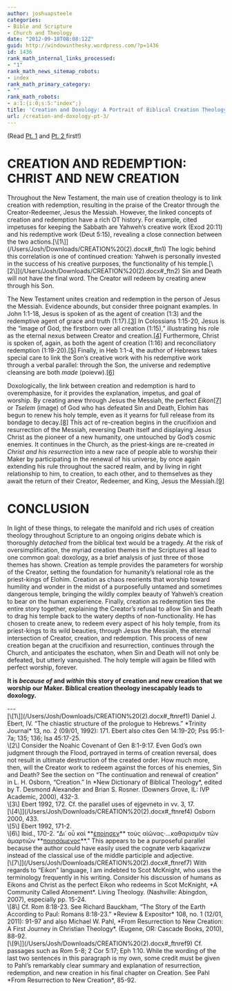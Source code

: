 ```yaml
---
author: joshuapsteele
categories:
- Bible and Scripture
- Church and Theology
date: "2012-09-18T08:08:12Z"
guid: http://windowinthesky.wordpress.com/?p=1436
id: 1436
rank_math_internal_links_processed:
- "1"
rank_math_news_sitemap_robots:
- index
rank_math_primary_category:
- ""
rank_math_robots:
- a:1:{i:0;s:5:"index";}
title: 'Creation and Doxology: A Portrait of Biblical Creation Theology (pt. 3)'
url: /creation-and-doxology-pt-3/
---
```


(Read [Pt. 1](https://joshuapsteele.com/2012/09/17/creation-and-doxology-pt-1/ "Creation and Doxology (pt. 1)") and [Pt. 2 ](https://joshuapsteele.com/2012/09/17/creation-and-doxology-pt-2/ "Creation and Doxology (pt. 2)")first!)

# CREATION AND REDEMPTION: CHRIST AND NEW CREATION

<div>Throughout the New Testament, the main use of creation theology is to link creation with redemption, resulting in the praise of the Creator through the Creator-Redeemer, Jesus the Messiah. However, the linked concepts of creation and redemption have a rich OT history. For example, cited impetuses for keeping the Sabbath are Yahweh’s creative work (Exod 20:11) and his redemptive work (Deut 5:15), revealing a close connection between the two actions.[\[1\]](/Users/Josh/Downloads/CREATION%20(2).docx#_ftn1) The logic behind this correlation is one of continued creation: Yahweh is personally invested in the success of his creative purposes, the functionality of his temple.[\[2\]](/Users/Josh/Downloads/CREATION%20(2).docx#_ftn2) Sin and Death will not have the final word. The Creator will redeem by creating anew through his Son.

The New Testament unites creation and redemption in the person of Jesus the Messiah. Evidence abounds, but consider three poignant examples. In John 1:1-18, Jesus is spoken of as the agent of creation (1:3) and the redemptive agent of grace and truth (1:17).[\[3\]](/Users/Josh/Downloads/CREATION%20(2).docx#_ftn3) In Colossians 1:15-20, Jesus is the “image of God, the firstborn over all creation (1:15),” illustrating his role as the eternal nexus between Creator and creation.[\[4\]](/Users/Josh/Downloads/CREATION%20(2).docx#_ftn4) Furthermore, Christ is spoken of, again, as both the agent of creation (1:16) and reconciliatory redemption (1:19-20).[\[5\]](/Users/Josh/Downloads/CREATION%20(2).docx#_ftn5) Finally, in Heb 1:1-4, the author of Hebrews takes special care to link the Son’s creative work with his redemptive work through a verbal parallel: through the Son, the universe and redemptive cleansing are both *made* (poievw).[\[6\]](/Users/Josh/Downloads/CREATION%20(2).docx#_ftn6)

Doxologically, the link between creation and redemption is hard to overemphasize, for it provides the explanation, impetus, and goal of worship. By creating anew through Jesus the Messiah, the perfect *Eikon*[\[7\]](/Users/Josh/Downloads/CREATION%20(2).docx#_ftn7) or *Tselem* (image) of God who has defeated Sin and Death, Elohim has begun to renew his holy temple, even as it yearns for full release from its bondage to decay.[\[8\]](/Users/Josh/Downloads/CREATION%20(2).docx#_ftn8) This act of re-creation begins in the crucifixion and resurrection of the Messiah, reversing Death itself and displaying Jesus Christ as the pioneer of a new humanity, one untouched by God’s cosmic enemies. It continues in the Church, as the priest-kings are re-created *in Christ* *and his resurrection* into a new race of people able to worship their Maker by participating in the renewal of his universe, by once again extending his rule throughout the sacred realm, and by living in right relationship to him, to creation, to each other, and to themselves as they await the return of their Creator, Redeemer, and King, Jesus the Messiah.[\[9\]](/Users/Josh/Downloads/CREATION%20(2).docx#_ftn9)

# CONCLUSION

In light of these things, to relegate the manifold and rich uses of creation theology throughout Scripture to an ongoing origins debate which is thoroughly *detached* from the biblical text would be a tragedy. At the risk of oversimplification, the myriad creation themes in the Scriptures all lead to one common goal: doxology, as a brief analysis of just three of those themes has shown. Creation as temple provides the parameters for worship of the Creator, setting the foundation for humanity’s relational role as the priest-kings of Elohim. Creation as chaos reorients that worship toward humility and wonder in the midst of a purposefully untamed and sometimes dangerous temple, bringing the wildly complex beauty of Yahweh’s creation to bear on the human experience. Finally, creation as redemption ties the entire story together, explaining the Creator’s refusal to allow Sin and Death to drag his temple back to the watery depths of non-functionality. He has chosen to create anew, to redeem every aspect of his holy temple, from its priest-kings to its wild beauties, through Jesus the Messiah, the eternal intersection of Creator, creation, and redemption. This process of new creation began at the crucifixion and resurrection, continues through the Church, and anticipates the eschaton, when Sin and Death will not only be defeated, but utterly vanquished. The holy temple will again be filled with perfect worship, forever.

**It is *because of* and *within* this story of creation and new creation that we worship our Maker. Biblical creation theology inescapably leads to doxology.**

</div><div>---

<div>[\[1\]](/Users/Josh/Downloads/CREATION%20(2).docx#_ftnref1) Daniel J. Ebert, IV. “The chiastic structure of the prologue to Hebrews.” *Trinity Journal* 13, no. 2 (09/01, 1992): 171. Ebert also cites Gen 14:19-20; Pss 95:1-7a; 135; 136; Isa 45:17-25.

</div><div>\[2\] Consider the Noahic Covenant of Gen 8:1-9:17. Even God’s own judgment through the Flood, portrayed in terms of creation reversal, does not result in ultimate destruction of the created order. How much more, then, will the Creator work to redeem against the forces of his enemies, Sin and Death? See the section on “The continuation and renewal of creation” in L. H. Osborn, “Creation.” In *New Dictionary of Biblical Theology*, edited by T. Desmond Alexander and Brian S. Rosner. (Downers Grove, IL: IVP Academic, 2000), 432-3.

</div><div>\[3\] Ebert 1992, 172. Cf. the parallel uses of ejgevneto in vv. 3, 17.

</div><div>[\[4\]](/Users/Josh/Downloads/CREATION%20(2).docx#_ftnref4) Osborn 2000, 433.

</div><div>\[5\] Ebert 1992, 171-2.

</div><div>\[6\] Ibid., 170-2. “Δι᾿ οὗ καὶ **<span style="text-decoration: underline;">ἐποίησεν</span>** τοὺς αἰῶνας·…καθαρισμὸν τῶν ἁμαρτιῶν **<span style="text-decoration: underline;">ποιησάμενος</span>**.” This appears to be a purposeful parallel because the author could have easily used the cognate verb kaqarivzw instead of the classical use of the middle participle and adjective.

</div><div>[\[7\]](/Users/Josh/Downloads/CREATION%20(2).docx#_ftnref7) With regards to “Eikon” language, I am indebted to Scot McKnight, who uses the terminology frequently in his writing. Consider his discussion of humans as Eikons and Christ as the perfect Eikon who redeems in Scot McKnight, *A Community Called Atonement*. Living Theology. (Nashville: Abingdon, 2007), especially pp. 15-24.

</div><div>\[8\] Cf. Rom 8:18-23. See Richard Bauckham, “The Story of the Earth According to Paul: Romans 8:18-23.” *Review &amp; Expositor* 108, no. 1 (12/01, 2011): 91-97 and also Michael W. Pahl, *From Resurrection to New Creation: A First Journey in Christian Theology*. (Eugene, OR: Cascade Books, 2010), 88-92.

</div><div>[\[9\]](/Users/Josh/Downloads/CREATION%20(2).docx#_ftnref9) Cf. passages such as Rom 5-8; 2 Cor 5:17; Eph 1:10. While the wording of the last two sentences in this paragraph is my own, some credit must be given to Pahl’s remarkably clear summary and explanation of resurrection, redemption, and new creation in his final chapter on Creation. See Pahl *From Resurrection to New Creation*, 85-92.

</div></div>